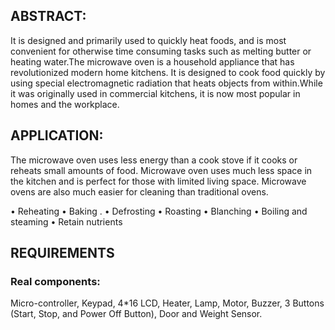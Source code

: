 ## ABSTRACT:

It is designed and primarily used to quickly heat foods, and is most convenient for otherwise time consuming tasks such as melting butter or heating water.The microwave oven is a household appliance that has revolutionized modern home kitchens. It is designed to cook food quickly by using special electromagnetic radiation that heats objects from within.While it was originally used in commercial kitchens, it is now most popular in homes and the workplace.

## APPLICATION:

The microwave oven uses less energy than a cook stove if it cooks or reheats small amounts of food. Microwave oven uses much less space in the kitchen and is perfect for those with limited living space. Microwave ovens are also much easier for cleaning than traditional ovens.

•	Reheating 
•	Baking .
•	Defrosting 
•	Roasting 
•	Blanching 
•	Boiling and steaming
•	Retain nutrients 

## REQUIREMENTS

### Real components:
Micro-controller,
Keypad,
4*16 LCD,
Heater,
Lamp,
Motor,
Buzzer,
3 Buttons (Start, Stop, and Power Off Button),
Door and Weight Sensor.

